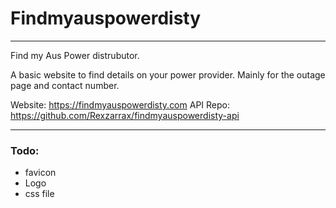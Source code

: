 # Findmyauspowerdisty
---
Find my Aus Power distrubutor.

A basic website to find details on your power provider. 
Mainly for the outage page and contact number.

Website: https://findmyauspowerdisty.com
API Repo: https://github.com/Rexzarrax/findmyauspowerdisty-api

---
### Todo:
- favicon
- Logo
- css file

